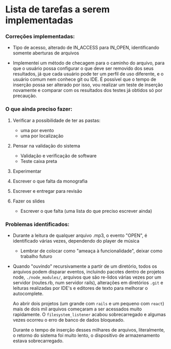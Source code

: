 # Lista de tarefas a serem implementadas

### Correções implementadas:
* Tipo de acesso, alterado de IN\_ACCESS para IN\_OPEN, identificando somente
aberturas de arquivos

* Implementei um método de checagem para o caminho do arquivo, para que o
  usuário possa configurar o que deve ser removido dos seus resultados, já que
  cada usuário pode ter um perfil de uso diferente, e o usuário comum nem
  conhece git ou IDE. É possível que o tempo de inserção possa ser alterado por
  isso, vou realizar um teste de inserção novamente e comparar com os
  resultados dos testes já obtidos só por precaução.


### O que ainda preciso fazer:
1. Verificar a possibilidade de ter as pastas:
    * uma por evento
    * uma por localização
2. Pensar na validação do sistema
    * Validação e verificação de software
    * Teste caixa preta

3. Experimentar 

4. Escrever o que falta da monografia

5. Escrever e entregar para revisão

6. Fazer os slides
    * Escrever o que falta (uma lista do que preciso escrever ainda)


### Problemas identificados:
* Durante a leitura de qualquer arquivo .mp3, o evento "OPEN", é identificado várias
vezes, dependendo do player de música
    * Lembrar de colocar como "ameaça à funcionalidade", deixar como trabalho futuro

* Quando "ouvindo" recursivamente a partir de um diretório, todos os arquivos
  podem disparar eventos, incluindo pacotes dentro de projetos node,
  `./node_modules/`, arquivos que são re-lidos várias vezes por um servidor
  (routes.rb, num servidor rails), alterações em diretórios `.git` e leituras
  realizadas por IDE's e editores de texto para melhorar o autocomplete.  

  Ao abrir dois projetos (um grande com `rails` e um pequeno com `react`) mais
  de dois mil arquivos começaram a ser acessados muito rapidamente. O
  `filesystem_listener` acabou sobrecarregado e algumas vezes ocorreu o erro de
  banco de dados bloqueado.  

  Durante o tempo de inserção desses milhares de arquivos, literalmente, o
  retorno do sistema foi muito lento, o dispositivo de armazenamento estava sobrecarregado.

